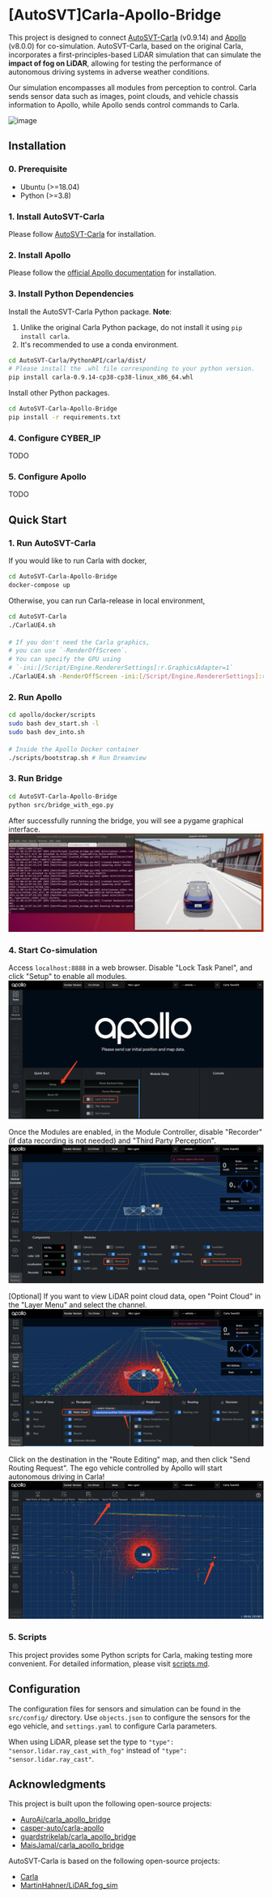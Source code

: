 # [AutoSVT]Carla-Apollo-Bridge

This project is designed to connect [AutoSVT-Carla](https://anonymous.4open.science/r/AutoSVT-Carla-0B48/README.md) (v0.9.14) and [Apollo](https://github.com/ApolloAuto/apollo) (v8.0.0) for co-simulation. AutoSVT-Carla, based on the original Carla, incorporates a first-principles-based LiDAR simulation that can simulate the **impact of fog on LiDAR**, allowing for testing the performance of autonomous driving systems in adverse weather conditions. 

Our simulation encompasses all modules from perception to control. Carla sends sensor data such as images, point clouds, and vehicle chassis information to Apollo, while Apollo sends control commands to Carla.

![image](docs/images/bridge.gif)

## Installation
### 0. Prerequisite
- Ubuntu (>=18.04)
- Python (>=3.8)


### 1. Install AutoSVT-Carla
Please follow [AutoSVT-Carla](https://anonymous.4open.science/r/AutoSVT-Carla-0B48/README.md) for installation.

### 2. Install Apollo
Please follow the [official Apollo documentation](https://github.com/ApolloAuto/apollo) for installation.

### 3. Install Python Dependencies
Install the AutoSVT-Carla Python package. 
**Note**: 
1. Unlike the original Carla Python package, do not install it using `pip install carla`. 
2. It's recommended to use a conda environment.

```bash
cd AutoSVT-Carla/PythonAPI/carla/dist/
# Please install the .whl file corresponding to your python version.
pip install carla-0.9.14-cp38-cp38-linux_x86_64.whl
```

Install other Python packages.

```bash
cd AutoSVT-Carla-Apollo-Bridge
pip install -r requirements.txt
```

### 4. Configure CYBER_IP
TODO

### 5. Configure Apollo
TODO


## Quick Start
### 1. Run AutoSVT-Carla
If you would like to run Carla with docker,
```bash
cd AutoSVT-Carla-Apollo-Bridge
docker-compose up
```

Otherwise, you can run Carla-release in local environment,
```bash
cd AutoSVT-Carla
./CarlaUE4.sh

# If you don't need the Carla graphics, 
# you can use `-RenderOffScreen`.
# You can specify the GPU using 
# `-ini:[/Script/Engine.RendererSettings]:r.GraphicsAdapter=1`
./CarlaUE4.sh -RenderOffScreen -ini:[/Script/Engine.RendererSettings]:r.GraphicsAdapter=1
```

### 2. Run Apollo
```bash
cd apollo/docker/scripts
sudo bash dev_start.sh -l
sudo bash dev_into.sh

# Inside the Apollo Docker container
./scripts/bootstrap.sh # Run Dreamview
```

### 3. Run Bridge
```bash
cd AutoSVT-Carla-Apollo-Bridge
python src/bridge_with_ego.py
```
After successfully running the bridge, you will see a pygame graphical interface.
![image](docs/images/bridge.png)

### 4. Start Co-simulation
Access `localhost:8888` in a web browser. Disable "Lock Task Panel", and click "Setup" to enable all modules. 
![image](docs/images/apollo_setup1.png)

Once the Modules are enabled, in the Module Controller, disable "Recorder" (if data recording is not needed) and "Third Party Perception".
![image](docs/images/apollo_setup2.png)

[Optional] If you want to view LiDAR point cloud data, open "Point Cloud" in the "Layer Menu" and select the channel.
![image](docs/images/apollo_setup3.png)

Click on the destination in the "Route Editing" map, and then click "Send Routing Request". The ego vehicle controlled by Apollo will start autonomous driving in Carla!
![image](docs/images/apollo_setup4.png)

### 5. Scripts
This project provides some Python scripts for Carla, making testing more convenient. For detailed information, please visit [scripts.md](docs/scripts.md).

## Configuration

The configuration files for sensors and simulation can be found in the `src/config/` directory. Use `objects.json` to configure the sensors for the ego vehicle, and `settings.yaml` to configure Carla parameters.

When using LiDAR, please set the type to `"type": "sensor.lidar.ray_cast_with_fog"` instead of `"type": "sensor.lidar.ray_cast"`.

## Acknowledgments
This project is built upon the following open-source projects:
- [AuroAi/carla_apollo_bridge](https://github.com/AuroAi/carla_apollo_bridge)
- [casper-auto/carla-apollo](https://github.com/casper-auto/carla-apollo)
- [guardstrikelab/carla_apollo_bridge](https://github.com/guardstrikelab/carla_apollo_bridge)
- [MaisJamal/carla_apollo_bridge](https://github.com/MaisJamal/carla_apollo_bridge)


AutoSVT-Carla is based on the following open-source projects:
- [Carla](https://github.com/carla-simulator/carla)
- [MartinHahner/LiDAR_fog_sim](https://github.com/MartinHahner/LiDAR_fog_sim)
